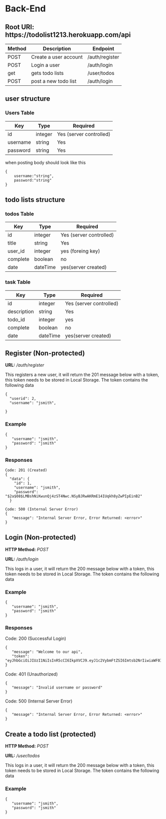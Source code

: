 # Back-End


<h2>Root URl: https://todolist1213.herokuapp.com/api</h2>



| Method | Description                           | Endpoint             |
| ------ | ------------------------------------- | -------------------- |
| POST   | Create a user account                 | /auth/register       |
| POST   | Login a user                          | /auth/login          |
| get    | gets todo lists                       | /user/todos          |
| POST   | post a new todo list                  | /auth/login          |


<h2>user structure</h2>

### Users Table
| Key      | Type    | Required                |
| -------- | ------- | ----------------------- |
| id       | integer | Yes (server controlled) |
| username | string  | Yes                     |
| password | string  | Yes                     |

when posting body should look like this
```
{
    username:"string",
    password:"string"
}
```
<h2>todo lists structure</h2>

### todos Table
| Key      | Type    | Required                |
| -------- | ------- | ----------------------- |
| id       | integer | Yes (server controlled) |
| title    | string  | Yes                     |
| user_id  | integer  | yes (foreing key)      |
| complete | boolean | no                      |
| date     | dateTime| yes(server created)     |

### task Table
| Key      | Type    | Required                |
| -------- | ------- | ----------------------- |
| id       | integer | Yes (server controlled) |
| description | string  | Yes                  |
| todo_id  | integer | yes                     |
| complete | boolean | no                      |
| date     | dateTime| yes(server created)     |


## Register (Non-protected)
**URL:** */auth/register*

This registers a new user, it will return the 201 message below with a token, this token needs to be stored in Local Storage.  The token contains the following data
```
{
  "userid": 2,
  "username": "jsmith",

}
```


### Example
```
{
   "username": "jsmith",
   "password": "jsmith"
}
```

### Responses
```
Code: 201 (Created)
{
  "data": {
    "id": 1,
    "username": "jsmith",
    "password": "$2a$08$LMBshNiKwunQj4zST4Nwc.NSyBJRwAKRmE14IUqkh8yZwPIpEinB2"
  }

Code: 500 (Internal Server Error)
{
   "message": "Internal Server Error, Error Returned: <error>"
}
```

## Login (Non-protected)
**HTTP Method:** *POST*

**URL:** */auth/login*

This logs in a user, it will return the 200 message below with a token, this token needs to be stored in Local Storage.  The token contains the following data

### Example
```
{
   "username": "jsmith",
   "password": "jsmith"
}
```

### Responses

Code: 200 (Successful Login)
```
{
   "message": "Welcome to our api",
   "token": "eyJhbGciOiJIUzI1NiIsInR5cCI6IkpXVCJ9.eyJ1c2VybmFtZSI6Imtsb2NrIiwiaWF0IjoxNTgyODE1NzEyLCJleHAiOjE1ODI4MTkzMTJ9.YaduCwtuESqfPocXdzS2ggRZVxF9lQ5fB0lh7DpXQb8"
}
```
Code: 401 (Unauthorized)
```
{
   "message": "Invalid username or password"
}
```
Code: 500 (Internal Server Error)
```
{
   "message": "Internal Server Error, Error Returned: <error>"
}
```
## Create a todo list (protected)
**HTTP Method:** *POST*

**URL:** */user/todos*

This logs in a user, it will return the 200 message below with a token, this token needs to be stored in Local Storage.  The token contains the following data

### Example
```
{
   "username": "jsmith",
   "password": "jsmith"
}
```